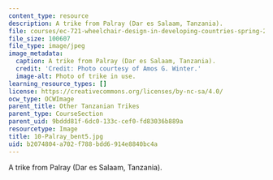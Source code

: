 ```yaml
---
content_type: resource
description: A trike from Palray (Dar es Salaam, Tanzania).
file: courses/ec-721-wheelchair-design-in-developing-countries-spring-2009/b2074804a702f788bdd6914e8840bc4a_10-Palray_bent5.jpg
file_size: 100607
file_type: image/jpeg
image_metadata:
  caption: A trike from Palray (Dar es Salaam, Tanzania).
  credit: 'Credit: Photo courtesy of Amos G. Winter.'
  image-alt: Photo of trike in use.
learning_resource_types: []
license: https://creativecommons.org/licenses/by-nc-sa/4.0/
ocw_type: OCWImage
parent_title: Other Tanzanian Trikes
parent_type: CourseSection
parent_uid: 9bddd81f-6dc0-133c-cef0-fd83036b889a
resourcetype: Image
title: 10-Palray_bent5.jpg
uid: b2074804-a702-f788-bdd6-914e8840bc4a
---
```

A trike from Palray (Dar es Salaam, Tanzania).